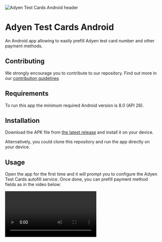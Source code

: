 ![Adyen Test Cards Android header][header.image]

# Adyen Test Cards Android
An Android app allowing to easily prefill Adyen test card number and other payment methods.

## Contributing
We strongly encourage you to contribute to our repository. Find out more in our [contribution guidelines](https://github.com/Adyen/.github/blob/master/CONTRIBUTING.md)

## Requirements
To run this app the minimum required Android version is 8.0 (API 26).

## Installation
Download the APK file from [the latest release](https://github.com/Adyen/adyen-testcards-android/releases/latest) and install it on your device.

Alternatively, you could clone this repository and run the app directly on your device.

## Usage
Open the app for the first time and it will prompt you to configure the Adyen Test Cards autofill service. Once done, you can prefill payment method fields as in the video below:

<video src='https://github.com/user-attachments/assets/df20d562-af1d-4703-88a8-43b87a86039b' />

## Support
If you have a feature request, or spotted a bug or a technical problem, create a GitHub issue.

## License
MIT license. For more information, see the LICENSE file.

[header.image]: https://github.com/user-attachments/assets/f38dad92-4f42-4a70-9e81-3f614c78f9a1
[demo.video]: https://github.com/user-attachments/assets/df20d562-af1d-4703-88a8-43b87a86039b
